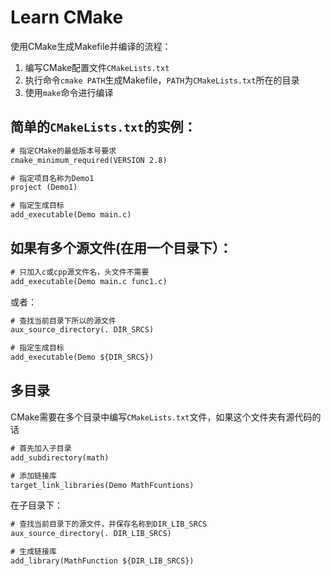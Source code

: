 # Learn CMake

使用CMake生成Makefile并编译的流程：

1. 编写CMake配置文件`CMakeLists.txt`
2. 执行命令`cmake PATH`生成Makefile，`PATH`为`CMakeLists.txt`所在的目录
3. 使用`make`命令进行编译

## 简单的`CMakeLists.txt`的实例：

```CMakeLists.txt
# 指定CMake的最低版本号要求
cmake_minimum_required(VERSION 2.8)

# 指定项目名称为Demo1
project (Demo1)

# 指定生成目标
add_executable(Demo main.c)
```

## 如果有多个源文件(在用一个目录下）：

```CMakeLists.txt
# 只加入c或cpp源文件名，头文件不需要
add_executable(Demo main.c func1.c)
```

或者：

```CMakeLists.txt
# 查找当前目录下所以的源文件
aux_source_directory(. DIR_SRCS)

# 指定生成目标
add_executable(Demo ${DIR_SRCS})
```

## 多目录

CMake需要在多个目录中编写`CMakeLists.txt`文件，如果这个文件夹有源代码的话

```CMakeLists.txt
# 首先加入子目录
add_subdirectory(math)

# 添加链接库
target_link_libraries(Demo MathFcuntions)
```

在子目录下：

```CMakeLists.txt
# 查找当前目录下的源文件，并保存名称到DIR_LIB_SRCS
aux_source_directory(. DIR_LIB_SRCS)

# 生成链接库
add_library(MathFunction ${DIR_LIB_SRCS})
```